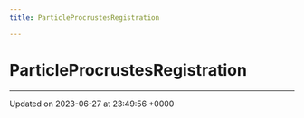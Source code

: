 ```yaml
---
title: ParticleProcrustesRegistration

---
```


# ParticleProcrustesRegistration





-------------------------------

Updated on 2023-06-27 at 23:49:56 +0000